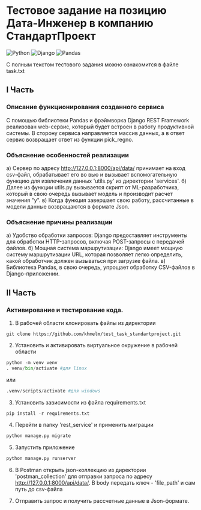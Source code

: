 # Тестовое задание на позицию Дата-Инженер в компанию СтандартПроект

![Python](https://img.shields.io/badge/Python-3.x-blue) ![Django](https://img.shields.io/badge/Django-4.x-green) ![Pandas](https://img.shields.io/badge/Pandas-1.x-orange)

C полным текстом тестового задания можно ознакомится в файле task.txt

## I Часть

### Описание функционирования созданного сервиса

С помощью библиотеки Pandas и фрэймворка Django REST Framework реализован web-сервис, который будет встроен в работу продуктивной системы. В сторону сервиса направляется массив данных, а в ответ сервис возвращает ответ из функции pick_regno.

### Объяснение особенностей реализации

а) Сервер по адресу http://127.0.0.1:8000/api/data/ принимает на вход csv-файл, обрабатывает его во вью и вызывает вспомогательную функцию для извлечения данных 'utils.py' из директории 'services'.
б) Далее из функции utils.py вызывается скрипт от ML-разработчика, который в свою очередь вызывает модель и производит расчет значения "y".
в) Когда функция завершает свою работу, рассчитанные в модели данные возвращаются в формате Json.

### Объяснение причины реализации

a) Удобство обработки запросов: Django предоставляет инструменты для обработки HTTP-запросов, включая POST-запросы с передачей файлов.
б) Мощная система маршрутизации: Django имеет мощную систему маршрутизации URL, которая позволяет легко определить, какой обработчик должен вызываться при загрузке файла.
в) Библиотека Pandas, в свою очередь, упрощает обработку CSV-файлов в Django-приложении.

## II Часть

### Активирование и тестирование кода.

1. В рабочей области клонировать файлы из директории

```git
git clone https://github.com/khmelm/test_task_standartproject.git
```

2. Установить и активировать виртуальное окружение в рабочей области

```python
python -m venv venv
. venv/bin/activate #для linux
```

или

```python
.venv/scripts/activate #для windows
```

3. Установить зависимости из файла requirements.txt

```python
pip install -r requirements.txt
```

4. Перейти в папку 'rest_service' и применить миграции

```python
python manage.py migrate
```

5. Запустить приложение

```python
python manage.py runserver
```

6. В Postman открыть json-коллекцию из директории 'postman_collection' для отправки запроса по адресу http://127.0.0.1:8000/api/data/. В body передать ключ - 'file_path' и сам путь до csv-файла

7. Отправить запрос и получить рассчетные данные в Json-формате.
